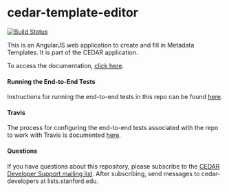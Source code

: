 # cedar-template-editor

[![Build Status](https://travis-ci.org/metadatacenter/cedar-template-editor.svg?branch=master)](https://travis-ci.org/metadatacenter/cedar-template-editor)

This is an AngularJS web application to create and fill in Metadata Templates. It is part of the CEDAR application.

To access the documentation, [click here](https://github.com/metadatacenter/cedar-docs/wiki).

#### Running the End-to-End Tests

Instructions for running the end-to-end tests in this repo can be found 
[here](https://github.com/metadatacenter/cedar-conf/wiki/Running-CEDAR-End-to-End-Tests).

#### Travis

The process for configuring the end-to-end tests associated with the repo to work with Travis is documented
[here](https://github.com/metadatacenter/cedar-conf/wiki/Setting-up-CEDAR-E2E-tests-on-Travis).

#### Questions

If you have questions about this repository, please subscribe to the [CEDAR Developer Support
mailing list](https://mailman.stanford.edu/mailman/listinfo/cedar-developers).
After subscribing, send messages to cedar-developers at lists.stanford.edu.


